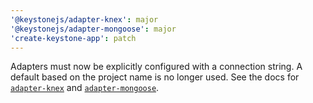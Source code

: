 ```yaml
---
'@keystonejs/adapter-knex': major
'@keystonejs/adapter-mongoose': major
'create-keystone-app': patch
---
```


Adapters must now be explicitly configured with a connection string. A default based on the project name is no longer used. See the docs for [`adapter-knex`](/packages/adapter-knex/README.md) and [`adapter-mongoose`](/packages/adapter-mongoose/README.md).
